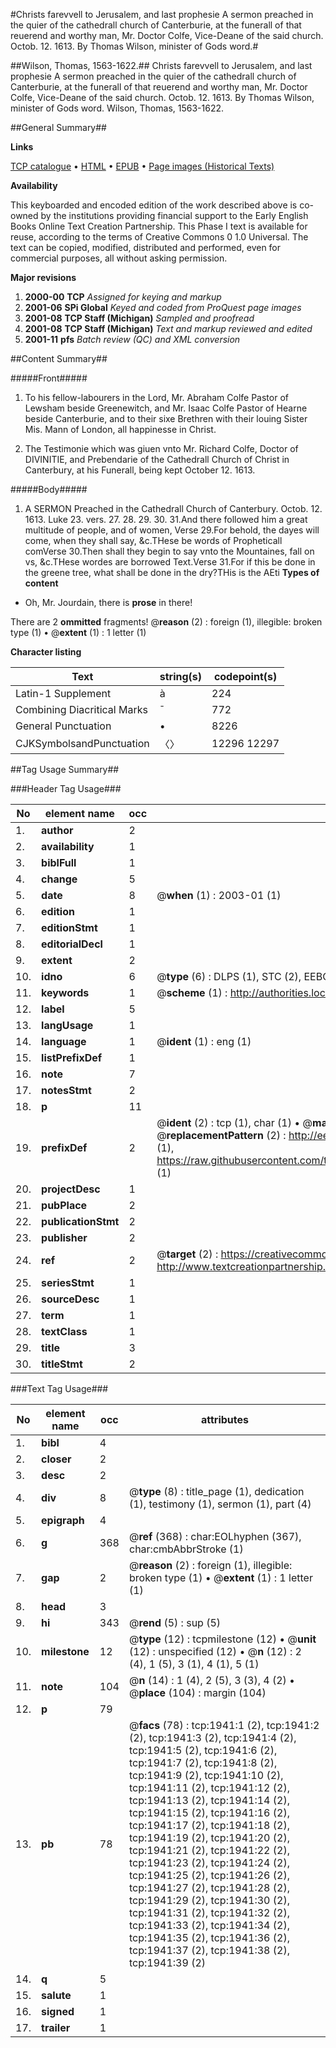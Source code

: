 #Christs farevvell to Jerusalem, and last prophesie A sermon preached in the quier of the cathedrall church of Canterburie, at the funerall of that reuerend and worthy man, Mr. Doctor Colfe, Vice-Deane of the said church. Octob. 12. 1613. By Thomas Wilson, minister of Gods word.#

##Wilson, Thomas, 1563-1622.##
Christs farevvell to Jerusalem, and last prophesie A sermon preached in the quier of the cathedrall church of Canterburie, at the funerall of that reuerend and worthy man, Mr. Doctor Colfe, Vice-Deane of the said church. Octob. 12. 1613. By Thomas Wilson, minister of Gods word.
Wilson, Thomas, 1563-1622.

##General Summary##

**Links**

[TCP catalogue](http://www.ota.ox.ac.uk/tcp/)  • 
[HTML](http://tei.it.ox.ac.uk/tcp/Texts-HTML/free/A15/A15524.html)  • 
[EPUB](http://tei.it.ox.ac.uk/tcp/Texts-EPUB/free/A15/A15524.epub) • 
[Page images (Historical Texts)](https://data.historicaltexts.jisc.ac.uk/view?pubId=eebo-99837609e&pageId=eebo-99837609e-1941-1)

**Availability**

This keyboarded and encoded edition of the
	       work described above is co-owned by the institutions
	       providing financial support to the Early English Books
	       Online Text Creation Partnership. This Phase I text is
	       available for reuse, according to the terms of Creative
	       Commons 0 1.0 Universal. The text can be copied,
	       modified, distributed and performed, even for
	       commercial purposes, all without asking permission.

**Major revisions**

1. __2000-00__ __TCP__ *Assigned for keying and markup*
1. __2001-06__ __SPi Global__ *Keyed and coded from ProQuest page images*
1. __2001-08__ __TCP Staff (Michigan)__ *Sampled and proofread*
1. __2001-08__ __TCP Staff (Michigan)__ *Text and markup reviewed and edited*
1. __2001-11__ __pfs__ *Batch review (QC) and XML conversion*

##Content Summary##

#####Front#####

1. To his fellow-labourers in the Lord, Mr. Abraham Colfe Pastor of Lewsham beside Greenewitch, and Mr. Isaac Colfe Pastor of Hearne beside Canterburie, and to their sixe Brethren with their louing Sister Mis. Mann of London, all happinesse in Christ.

1. The Testimonie which was giuen vnto Mr. Richard Colfe, Doctor of DIVINITIE, and Prebendarie of the Cathedrall Church of Christ in Canterbury, at his Funerall, being kept October 12. 1613.

#####Body#####

1. A SERMON Preached in the Cathedrall Church of Canterbury. Octob. 12. 1613.
Luke 23. vers. 27. 28. 29. 30. 31.And there followed him a great multitude of people, and of women, Verse 29.For behold, the dayes will come, when they shall say, &c.THese be words of Propheticall comVerse 30.Then shall they begin to say vnto the Mountaines, fall on vs, &c.THese wordes are borrowed Text.Verse 31.For if this be done in the greene tree, what shall be done in the dry?THis is the AEti
**Types of content**

  * Oh, Mr. Jourdain, there is **prose** in there!

There are 2 **ommitted** fragments! 
 @__reason__ (2) : foreign (1), illegible: broken type (1)  •  @__extent__ (1) : 1 letter (1)

**Character listing**


|Text|string(s)|codepoint(s)|
|---|---|---|
|Latin-1 Supplement|à|224|
|Combining             Diacritical Marks|̄|772|
|General Punctuation|•|8226|
|CJKSymbolsandPunctuation|〈〉|12296 12297|

##Tag Usage Summary##

###Header Tag Usage###

|No|element name|occ|attributes|
|---|---|---|---|
|1.|__author__|2||
|2.|__availability__|1||
|3.|__biblFull__|1||
|4.|__change__|5||
|5.|__date__|8| @__when__ (1) : 2003-01 (1)|
|6.|__edition__|1||
|7.|__editionStmt__|1||
|8.|__editorialDecl__|1||
|9.|__extent__|2||
|10.|__idno__|6| @__type__ (6) : DLPS (1), STC (2), EEBO-CITATION (1), PROQUEST (1), VID (1)|
|11.|__keywords__|1| @__scheme__ (1) : http://authorities.loc.gov/ (1)|
|12.|__label__|5||
|13.|__langUsage__|1||
|14.|__language__|1| @__ident__ (1) : eng (1)|
|15.|__listPrefixDef__|1||
|16.|__note__|7||
|17.|__notesStmt__|2||
|18.|__p__|11||
|19.|__prefixDef__|2| @__ident__ (2) : tcp (1), char (1)  •  @__matchPattern__ (2) : ([0-9\-]+):([0-9IVX]+) (1), (.+) (1)  •  @__replacementPattern__ (2) : http://eebo.chadwyck.com/downloadtiff?vid=$1&page=$2 (1), https://raw.githubusercontent.com/textcreationpartnership/Texts/master/tcpchars.xml#$1 (1)|
|20.|__projectDesc__|1||
|21.|__pubPlace__|2||
|22.|__publicationStmt__|2||
|23.|__publisher__|2||
|24.|__ref__|2| @__target__ (2) : https://creativecommons.org/publicdomain/zero/1.0/ (1), http://www.textcreationpartnership.org/docs/. (1)|
|25.|__seriesStmt__|1||
|26.|__sourceDesc__|1||
|27.|__term__|1||
|28.|__textClass__|1||
|29.|__title__|3||
|30.|__titleStmt__|2||


###Text Tag Usage###

|No|element name|occ|attributes|
|---|---|---|---|
|1.|__bibl__|4||
|2.|__closer__|2||
|3.|__desc__|2||
|4.|__div__|8| @__type__ (8) : title_page (1), dedication (1), testimony (1), sermon (1), part (4)|
|5.|__epigraph__|4||
|6.|__g__|368| @__ref__ (368) : char:EOLhyphen (367), char:cmbAbbrStroke (1)|
|7.|__gap__|2| @__reason__ (2) : foreign (1), illegible: broken type (1)  •  @__extent__ (1) : 1 letter (1)|
|8.|__head__|3||
|9.|__hi__|343| @__rend__ (5) : sup (5)|
|10.|__milestone__|12| @__type__ (12) : tcpmilestone (12)  •  @__unit__ (12) : unspecified (12)  •  @__n__ (12) : 2 (4), 1 (5), 3 (1), 4 (1), 5 (1)|
|11.|__note__|104| @__n__ (14) : 1 (4), 2 (5), 3 (3), 4 (2)  •  @__place__ (104) : margin (104)|
|12.|__p__|79||
|13.|__pb__|78| @__facs__ (78) : tcp:1941:1 (2), tcp:1941:2 (2), tcp:1941:3 (2), tcp:1941:4 (2), tcp:1941:5 (2), tcp:1941:6 (2), tcp:1941:7 (2), tcp:1941:8 (2), tcp:1941:9 (2), tcp:1941:10 (2), tcp:1941:11 (2), tcp:1941:12 (2), tcp:1941:13 (2), tcp:1941:14 (2), tcp:1941:15 (2), tcp:1941:16 (2), tcp:1941:17 (2), tcp:1941:18 (2), tcp:1941:19 (2), tcp:1941:20 (2), tcp:1941:21 (2), tcp:1941:22 (2), tcp:1941:23 (2), tcp:1941:24 (2), tcp:1941:25 (2), tcp:1941:26 (2), tcp:1941:27 (2), tcp:1941:28 (2), tcp:1941:29 (2), tcp:1941:30 (2), tcp:1941:31 (2), tcp:1941:32 (2), tcp:1941:33 (2), tcp:1941:34 (2), tcp:1941:35 (2), tcp:1941:36 (2), tcp:1941:37 (2), tcp:1941:38 (2), tcp:1941:39 (2)|
|14.|__q__|5||
|15.|__salute__|1||
|16.|__signed__|1||
|17.|__trailer__|1||
